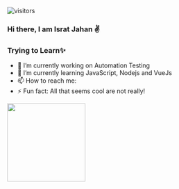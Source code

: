 ![visitors](https://visitor-badge.glitch.me/badge?page_id=page.id)
### Hi there, I am Israt Jahan ✌
                                         
### Trying to Learn✨



- 🔭 I’m currently working on Automation Testing
- 🌱 I’m currently learning JavaScript, Nodejs and VueJs
- 📫 How to reach me: 
- ⚡ Fun fact: All that seems cool are not really!

<img height="180em" src="https://github-readme-stats.vercel.app/api?username=IsratJn &show_icons=true&hide_border=true&&count_private=true&include_all_commits=true" />
